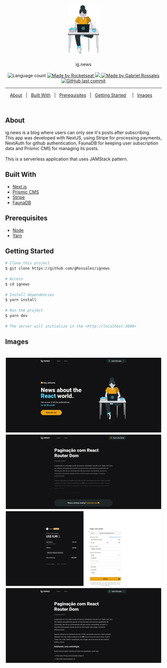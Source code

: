 <h1 align="center">

<img src="./public/images/avatar.svg" alt="ignews" width="100px"/>

</h1>

<p align="center">
  ig.news
  <br>
  <br>

  <img alt="Language count" src="https://img.shields.io/github/repo-size/gRossales/ignews"/>

  <a href="https://rocketseat.com.br">
    <img alt="Made by Rocketseat" src="https://img.shields.io/badge/made%20by-Rocketseat-%237519C1">
  </a>

  <a href="https://codecov.io/gh/gRossales/ignews">
    <img src="https://codecov.io/gh/gRossales/ignews/branch/main/graph/badge.svg?token=NWYBY5LP6S"/>
  </a>

  <a href="https://linkedin.com/in/gabriel-rossales-a01a51185">
    <img alt="Made by Gabriel Rossales" src="https://img.shields.io/badge/made%20by-Gabriel%20Rossales-%237519C1">
  </a>

  <a href="https://github.com/gRossales/ignews/commits/main">
    <img alt="GitHub last commit" src="https://img.shields.io/github/last-commit/gRossales/ignews">
  </a>


</p>

---

<p align="center">
  <a href="#about">About</a> &#xa0; | &#xa0; 
  <a href="#built-with">Built With</a> &#xa0; | &#xa0;
  <a href="#prerequisites">Prerequisites</a> &#xa0; | &#xa0;
  <a href="#getting-started">Getting Started</a> &#xa0; &#xa0; | &#xa0;
  <a href="#images">Images</a> &#xa0; &#xa0;
</p>

<br>

## About ##

ig.news is a blog where users can only see it's posts after subscribing.<br>
This app was developed with NextJS, using Stripe for processing payments, NextAuth for github authentication, FaunaDB for keeping user subscription data and Prismic CMS for managing its posts.
<br>
<br>
This is a serverless application that uses JAMStack pattern.



## Built With ##


- [Next.js](https://nextjs.org/)
- [Prismic CMS](https://prismic.io/)
- [Stripe](https://stripe.com/)
- [FaunaDB](https://fauna.com/)

## Prerequisites ##

- [Node](https://nodejs.org/en/)
- [Yarn](https://yarnpkg.com/lang/en/)

## Getting Started ##

```bash
# Clone this project
$ git clone https://github.com/gRossales/ignews

# Access
$ cd ignews

# Install dependencies
$ yarn install

# Run the project
$ yarn dev

# The server will initialize in the <http://localhost:3000>
```
## Images ##

<h1 align="center">
    <img alt = "Web app" src = "./previews/image-01.png" width = "500px" />
    <img alt = "Web app" src = "./previews/image-02.png" width = "500px" />
    <img alt = "Web app" src = "./previews/image-03.png" width = "500px" />
    <img alt = "Web app" src = "./previews/image-04.png" width = "500px" />
</h1>